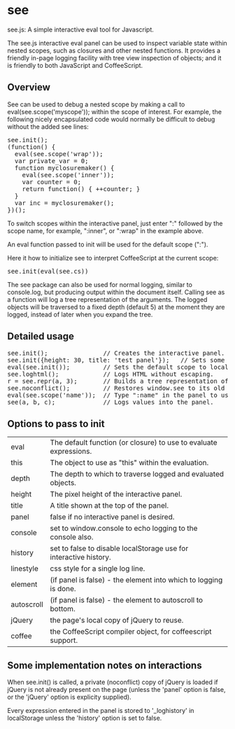 see
===

see.js: A simple interactive eval tool for Javascript.

The see.js interactive eval panel can be used to inspect
variable state within nested scopes, such as closures and
other nested functions.  It provides a friendly in-page
logging facility with tree view inspection of objects; and
it is friendly to both JavaScript and CoffeeScript.

Overview
--------

See can be used to debug a nested scope by making a call to
eval(see.scope('myscope')); within the scope of interest.
For example, the following nicely encapsulated code would normally
be difficult to debug without the added see lines:

<pre>
see.init();
(function() {
  eval(see.scope('wrap'));
  var private_var = 0;
  function myclosuremaker() {
    eval(see.scope('inner'));
    var counter = 0;
    return function() { ++counter; }
  }
  var inc = myclosuremaker();
})();
</pre>

To switch scopes within the interactive panel, just enter ":" followed
by the scope name, for example, ":inner", or ":wrap" in the example above.

An eval function passed to init will be used for the default scope (":").

Here it how to initialize see to interpret CoffeeScript at the current scope:

<pre>
see.init(eval(see.cs))
</pre>

The see package can also be used for normal logging, similar to
console.log, but producing output within the document itself.  Calling
see as a function will log a tree representation of the arguments.
The logged objects will be traversed to a fixed depth (default 5) at
the moment they are logged, instead of later when you expand the tree.

Detailed usage
--------------

<pre>
see.init();               // Creates the interactive panel.
see.init({height: 30, title: 'test panel'});   // Sets some options.
eval(see.init());         // Sets the default scope to local scope.
see.loghtml();            // Logs HTML without escaping.
r = see.repr(a, 3);       // Builds a tree representation of a to depth 3.
see.noconflict();         // Restores window.see to its old value.
eval(see.scope('name'));  // Type ":name" in the panel to use this scope. 
see(a, b, c);             // Logs values into the panel.
</pre>

Options to pass to init
-----------------------
<table>
<tr><td>eval</td><td>The default function (or closure) to use to evaluate expressions.</td></tr>
<tr><td>this</td><td>The object to use as "this" within the evaluation.</td></tr>
<tr><td>depth</td><td>The depth to which to traverse logged and evaluated objects.</td></tr>
<tr><td>height</td><td>The pixel height of the interactive panel.</td></tr>
<tr><td>title</td><td>A title shown at the top of the panel.</td></tr>
<tr><td>panel</td><td>false if no interactive panel is desired.</td></tr>
<tr><td>console</td><td>set to window.console to echo logging to the console also.</td></tr>
<tr><td>history</td><td>set to false to disable localStorage use for interactive history.</td></tr>
<tr><td>linestyle</td><td>css style for a single log line.</td></tr>
<tr><td>element</td><td>(if panel is false) - the element into which to logging is done.</td></tr>
<tr><td>autoscroll</td><td>(if panel is false) - the element to autoscroll to bottom.</td></tr>
<tr><td>jQuery</td><td>the page's local copy of jQuery to reuse.</td></tr>
<tr><td>coffee</td><td>the CoffeeScript compiler object, for coffeescript support.</td></tr>
</table>

Some implementation notes on interactions
-----------------------------------------

When see.init() is called, a private (noconflict) copy of jQuery is
loaded if jQuery is not already present on the page (unless the 'panel'
option is false, or the 'jQuery' option is explicity supplied).

Every expression entered in the panel is stored to '_loghistory' in
localStorage unless the 'history' option is set to false.
